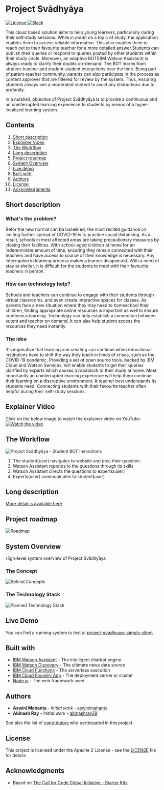 # Project Svādhyāya

[![License](https://img.shields.io/badge/License-Apache2-blue.svg)](https://www.apache.org/licenses/LICENSE-2.0) [![Slack](https://img.shields.io/badge/Join-Slack-blue)](https://callforcode.org/slack)

This cloud based solution aims to help young learners, particularly during their self-study sessions. While in doubt on a topic of study, the application enables them to  access reliable information. This also enables them to reach out to their favourite teacher for a more detailed answer.Students can publish their queries or respond to queries posted by other students within their study circle. Moreover, an adaptive BOT(IBM Watson Assistant) is always ready to clarify their doubts on-demand. The BOT learns from student-teacher and student-student interactions over the time. Being part of parent-teacher community, parents can also participate in the process as content approver that are filtered for review by the system. Thus, ensuring students always see a moderated content to avoid any distractions due to profanity.

In a nutshell, objective of Project Svādhyāya is to provide a continuous and an uninterrupted learning experience to students by means of a hyper-localized learning system.

## Contents

1. [Short description](#short-description)
1. [Explainer Video](#explainer-video)
1. [The Workflow](#the-workflow)
1. [Long description](#long-description)
1. [Project roadmap](#project-roadmap)
1. [System Overview](#system-overview)
1. [Live demo](#live-demo)
1. [Built with](#built-with)
1. [Authors](#authors)
1. [License](#license)
1. [Acknowledgments](#acknowledgments)

## Short description

### What's the problem?

Befor the new normal can be baselined, the most recited guidance on limiting further spread of COVID-19 is to practice social distancing. As a result, schools in most affected areas are taking precautionary measures by closing their facilities. With school-aged children at home for an indeterminate amount of time, ensuring they remain connected with their teachers and have access to source of their knowledge is necessary. Any interruption in learning process makes a learner disapointed. With a need of stay at shelter, it is difficult for the students to meet with their favourite teachers in person. 

### How can technology help?

Schools and teachers can continue to engage with their students through virtual classrooms, and even create interactive spaces for classes. As parents face a new situation where they may need to homeschool their children, finding appropriate online resources is important as well to ensure contineous learning. Technology can help establish a connection between sutent and teacher on demand. It can also help student access the resources they need instantly.

### The idea

It's imperative that learning and creating can continue when educational institutions have to shift the way they teach in times of crises, such as the COVID-19 pandemic. Providing a set of open source tools, backed by IBM Cloud and Watson Services, will enable students to get their queries clarified by experts which causes a roadblock to their study at home. Most importantly an uninterrupted learning experirnce will help them continue their learning on a dissruptive environment. A teacher best understands its students need. Connecting students with their favourite teacher often helpful during their self-study sessions.

## Explainer Video

Click on the below image to watch the explainer video on YouTube.
[![Watch the video](https://github.com/aswinimahanta/Project-Svadhyaya/blob/master/images/Project%20Sv%C4%81dhy%C4%81ya%20-%20Learning%20Continues_Moment.jpg)](https://youtu.be/3YTJAsY6rXc)

## The Workflow

![Project Svādhyāya - Student BOT Ineractions](https://github.com/aswinimahanta/Project-Svadhyaya/blob/master/images/Project%20Sv%C4%81dhy%C4%81ya%20-%20Flow%20Diagram.png)

1. The student(user) navigates to website and post their question.
2. Watson Assistant reponds to the questions through its skills
3. Watson Assistant directs the questions to experts(user)
4. Experts(user) communicates to student(user)

## Long description

[More detail is available here](DESCRIPTION.md)

## Project roadmap

![Roadmap](https://github.com/aswinimahanta/Project-Svadhyaya/blob/master/images/Project%20Sv%C4%81dhy%C4%81ya%20Time%20Line.png)

## System Overview

High-level system overview of Project Svādhyāya

### The Concept

![Behind Concepts](https://github.com/aswinimahanta/Project-Svadhyaya/blob/master/images/Project%20Sv%C4%81dhy%C4%81ya%20-%20The%20Concept.png)

### The Technology Stack

![Planned Technology Stack](https://github.com/aswinimahanta/Project-Svadhyaya/blob/master/images/Project%20Sv%C4%81dhy%C4%81ya%20-%20Technology%20Stack.png)

## Live Demo

You can find a running system to test at [project-svadhyaya-simple-client](https://project-svadhyaya-simple-client.mybluemix.net/)

## Built with

* [IBM Watson Assistant](https://cloud.ibm.com/catalog/services/watson-assistant) - The intelligent chatbot engine
* [IBM Watson Discovery](https://www.ibm.com/cloud/watson-discovery) - The ultimate news data source
* [IBM Cloud Functions](https://cloud.ibm.com/functions/) - The serverless execution
* [IBM Cloud Foundry App](https://cloud.ibm.com/cloudfoundry/overview) - The deployment server or cluster
* [Node js](https://cloud.ibm.com/catalog/starters/cloud-foundry?runtime=sdk-for-nodejs) - The web framework used

## Authors

* **Aswini Mahanta** - *Initial work* - [aswinimahanta](https://github.com/aswinimahanta/)
* **Abinash Ray** - *Initial work* - [abinashray29](https://github.com/abinashray29)

See also the list of [contributors](https://github.com/aswinimahanta/Project-Svadhyaya/graphs/contributors) who participated in this project.

## License

This project is licensed under the Apache 2 License - see the [LICENSE](LICENSE) file for details

## Acknowledgments

* Based on [The Call for Code Global Initiative - Starter Kits](https://github.com/Call-for-Code).

